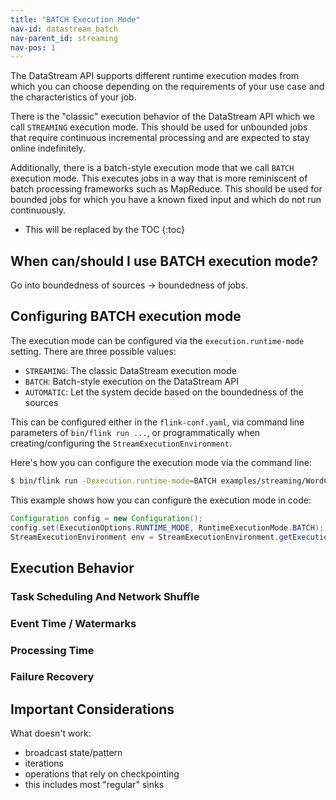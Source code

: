 ```yaml
---
title: "BATCH Execution Mode"
nav-id: datastream_batch
nav-parent_id: streaming
nav-pos: 1
---
```

<!--
Licensed to the Apache Software Foundation (ASF) under one
or more contributor license agreements.  See the NOTICE file
distributed with this work for additional information
regarding copyright ownership.  The ASF licenses this file
to you under the Apache License, Version 2.0 (the
"License"); you may not use this file except in compliance
with the License.  You may obtain a copy of the License at

  http://www.apache.org/licenses/LICENSE-2.0

Unless required by applicable law or agreed to in writing,
software distributed under the License is distributed on an
"AS IS" BASIS, WITHOUT WARRANTIES OR CONDITIONS OF ANY
KIND, either express or implied.  See the License for the
specific language governing permissions and limitations
under the License.
-->

The DataStream API supports different runtime execution modes from which you
can choose depending on the requirements of your use case and the
characteristics of your job.

There is the "classic" execution behavior of the DataStream API which we call
`STREAMING` execution mode. This should be used for unbounded jobs that require
continuous incremental processing and are expected to stay online indefinitely.

Additionally, there is a batch-style execution mode that we call `BATCH`
execution mode. This executes jobs in a way that is more reminiscent of batch
processing frameworks such as MapReduce. This should be used for bounded jobs
for which you have a known fixed input and which do not run continuously.

* This will be replaced by the TOC
{:toc}

## When can/should I use BATCH execution mode?

Go into boundedness of sources -> boundedness of jobs.

## Configuring BATCH execution mode

The execution mode can be configured via the `execution.runtime-mode` setting.
There are three possible values:

 - `STREAMING`: The classic DataStream execution mode
 - `BATCH`: Batch-style execution on the DataStream API
 - `AUTOMATIC`: Let the system decide based on the boundedness of the sources

 This can be configured either in the `flink-conf.yaml`, via command line
 parameters of `bin/flink run ...`, or programmatically when
 creating/configuring the `StreamExecutionEnvironment`.

 Here's how you can configure the execution mode via the command line:

 ```bash
 $ bin/flink run -Dexecution.runtime-mode=BATCH examples/streaming/WordCount.jar
 ```

 This example shows how you can configure the execution mode in code:

 ```java
Configuration config = new Configuration();
config.set(ExecutionOptions.RUNTIME_MODE, RuntimeExecutionMode.BATCH);
StreamExecutionEnvironment env = StreamExecutionEnvironment.getExecutionEnvironment(config);
 ```

## Execution Behavior

### Task Scheduling And Network Shuffle

### Event Time / Watermarks

### Processing Time

### Failure Recovery

## Important Considerations

What doesn't work:
 - broadcast state/pattern
 - iterations
 - operations that rely on checkpointing
 - this includes most "regular" sinks

